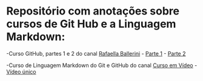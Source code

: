# Repositório com anotações sobre cursos de Git Hub e a Linguagem Markdown:

-Curso GitHub, partes 1 e 2 do canal [Rafaella Ballerini](https://www.youtube.com/c/rafaellaballerini)
	- [Parte 1](https://www.youtube.com/watch?v=DqTITcMq68k)
	- [Parte 2](https://www.youtube.com/watch?v=UBAX-13g8OM)
	
-Curso de Linguagem Markdown do Git e GitHub do canal [Curso em Vídeo](https://www.youtube.com/c/CursoemV%C3%ADdeo)
	- [Vídeo único](https://www.youtube.com/watch?v=LntSB-gl-ZI)